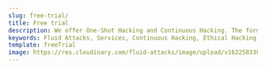 ```yaml
---
slug: free-trial/
title: Free trial
description: We offer One-Shot Hacking and Continuous Hacking. The former tests a specific software version, while the latter tests its entire development lifecycle.
keywords: Fluid Attacks, Services, Continuous Hacking, Ethical Hacking, Security, Software Development Lifecycle, Pentesting
template: freeTrial
image: https://res.cloudinary.com/fluid-attacks/image/upload/v1622583388/airs/logo_fluid_attacks_2021_eqop3k.svg
---
```

